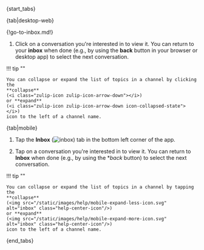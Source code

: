 {start_tabs}

{tab|desktop-web}

{!go-to-inbox.md!}

1. Click on a conversation you're interested in to view it. You can return to
   your **inbox** when done (e.g., by using the **back** button in your browser
   or desktop app) to select the next conversation.

!!! tip ""

    You can collapse or expand the list of topics in a channel by clicking the
    **collapse**
    (<i class="zulip-icon zulip-icon-arrow-down"></i>)
    or **expand**
    (<i class="zulip-icon zulip-icon-arrow-down icon-collapsed-state"></i>)
    icon to the left of a channel name.

{tab|mobile}

1. Tap the **Inbox**
   (<img src="/static/images/help/mobile-inbox-icon.svg" alt="inbox" class="help-center-icon"/>)
   tab in the bottom left corner of the app.

2. Tap on a conversation you're interested in to view it. You can return to
   **Inbox** when done (e.g., by using the **back* button) to select the next
   conversation.

!!! tip ""

    You can collapse or expand the list of topics in a channel by tapping the
    **collapse**
    (<img src="/static/images/help/mobile-expand-less-icon.svg" alt="inbox" class="help-center-icon"/>)
    or **expand**
    (<img src="/static/images/help/mobile-expand-more-icon.svg" alt="inbox" class="help-center-icon"/>)
    icon to the left of a channel name.

{end_tabs}
